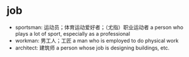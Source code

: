 # job

- sportsman: 运动员；体育运动爱好者；（尤指）职业运动者 a person who plays a lot of sport, especially as a professional
- workman: 男工人；工匠 a man who is employed to do physical work
- architect: 建筑师 a person whose job is designing buildings, etc.
